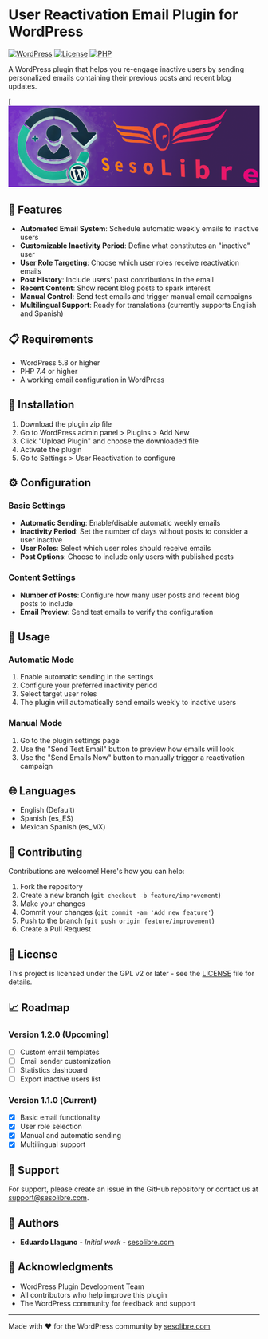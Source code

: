 # User Reactivation Email Plugin for WordPress

[![WordPress](https://img.shields.io/badge/WordPress-5.8%2B-blue.svg)](https://wordpress.org/)
[![License](https://img.shields.io/badge/License-GPL%20v2-blue.svg)](https://www.gnu.org/licenses/gpl-2.0.html)
[![PHP](https://img.shields.io/badge/PHP-7.4%2B-purple.svg)](https://php.net)

A WordPress plugin that helps you re-engage inactive users by sending personalized emails containing their previous posts and recent blog updates.

[![Recover Users](https://raw.githubusercontent.com/ellaguno/recover-users/refs/heads/main/assets/banner-772x250.png)

## 🌟 Features

- **Automated Email System**: Schedule automatic weekly emails to inactive users
- **Customizable Inactivity Period**: Define what constitutes an "inactive" user
- **User Role Targeting**: Choose which user roles receive reactivation emails
- **Post History**: Include users' past contributions in the email
- **Recent Content**: Show recent blog posts to spark interest
- **Manual Control**: Send test emails and trigger manual email campaigns
- **Multilingual Support**: Ready for translations (currently supports English and Spanish)

## 📋 Requirements

- WordPress 5.8 or higher
- PHP 7.4 or higher
- A working email configuration in WordPress

## 🔧 Installation

1. Download the plugin zip file
2. Go to WordPress admin panel > Plugins > Add New
3. Click "Upload Plugin" and choose the downloaded file
4. Activate the plugin
5. Go to Settings > User Reactivation to configure

## ⚙️ Configuration

### Basic Settings
- **Automatic Sending**: Enable/disable automatic weekly emails
- **Inactivity Period**: Set the number of days without posts to consider a user inactive
- **User Roles**: Select which user roles should receive emails
- **Post Options**: Choose to include only users with published posts

### Content Settings
- **Number of Posts**: Configure how many user posts and recent blog posts to include
- **Email Preview**: Send test emails to verify the configuration

## 🚀 Usage

### Automatic Mode
1. Enable automatic sending in the settings
2. Configure your preferred inactivity period
3. Select target user roles
4. The plugin will automatically send emails weekly to inactive users

### Manual Mode
1. Go to the plugin settings page
2. Use the "Send Test Email" button to preview how emails will look
3. Use the "Send Emails Now" button to manually trigger a reactivation campaign

## 🌐 Languages

- English (Default)
- Spanish (es_ES)
- Mexican Spanish (es_MX)

## 🤝 Contributing

Contributions are welcome! Here's how you can help:

1. Fork the repository
2. Create a new branch (`git checkout -b feature/improvement`)
3. Make your changes
4. Commit your changes (`git commit -am 'Add new feature'`)
5. Push to the branch (`git push origin feature/improvement`)
6. Create a Pull Request

## 📜 License

This project is licensed under the GPL v2 or later - see the [LICENSE](LICENSE) file for details.

## 📈 Roadmap

### Version 1.2.0 (Upcoming)
- [ ] Custom email templates
- [ ] Email sender customization
- [ ] Statistics dashboard
- [ ] Export inactive users list

### Version 1.1.0 (Current)
- [x] Basic email functionality
- [x] User role selection
- [x] Manual and automatic sending
- [x] Multilingual support

## 📧 Support

For support, please create an issue in the GitHub repository or contact us at support@sesolibre.com.

## 👥 Authors

- **Eduardo Llaguno** - _Initial work_ - [sesolibre.com](https://sesolibre.com)

## 🙏 Acknowledgments

- WordPress Plugin Development Team
- All contributors who help improve this plugin
- The WordPress community for feedback and support

---

Made with ❤️ for the WordPress community by [sesolibre.com](https://sesolibre.com)
